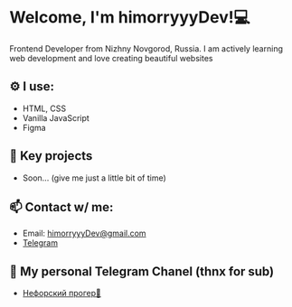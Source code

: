 # Welcome, I'm himorryyyDev!💻
Frontend Developer from Nizhny Novgorod, Russia. I am actively learning web development and love creating beautiful websites

## ⚙️ I use:
- HTML, CSS
- Vanilla JavaScript
- Figma

## 🌟 Key projects
- Soon... (give me just a little bit of time)

## 📫 Contact w/ me:
- Email: himorryyyDev@gmail.com
- [Telegram](https://t.me/himorryyyDev)

## 🪭 My personal Telegram Chanel (thnx for sub)
- [Нефорский прогер🪭](https://t.me/neforprogerr)
